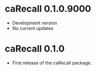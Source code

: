 # caRecall 0.1.0.9000

- Development version
- No current updates

# caRecall 0.1.0

- First release of the caRecall package.